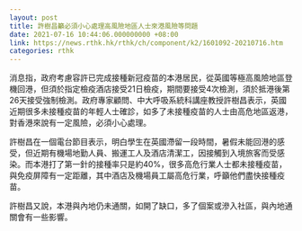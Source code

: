 ```yaml
---
layout: post
title: 許樹昌籲必須小心處理高風險地區人士來港風險等問題
date: 2021-07-16 10:44:06.000000000 +08:00
link: https://news.rthk.hk/rthk/ch/component/k2/1601092-20210716.htm
categories: rthk
---
```


消息指，政府考慮容許已完成接種新冠疫苗的本港居民，從英國等極高風險地區登機回港，但須於指定檢疫酒店接受21日檢疫，期間要接受4次檢測，須於抵港後第26天接受強制檢測。政府專家顧問、中大呼吸系統科講座教授許樹昌表示，英國近期很多未接種疫苗的年輕人士確診，如多了未接種疫苗的人士由高危地區返港，對香港來說有一定風險，必須小心處理。

許樹昌在一個電台節目表示，明白學生在英國滯留一段時間，暑假未能回港的感受，但近期有機場地勤人員、搬運工人及酒店清潔工，因接觸到入境旅客而受感染。而本港打了第一針的接種率只是約40%，很多高危行業人士都未接種疫苗，與免疫屏障有一定距離，其中酒店及機場員工屬高危行業，呼籲他們盡快接種疫苗。

許樹昌又說，本港與內地仍未通關，如開了缺口，多了個案或滲入社區，與內地通關會有一些影響。
